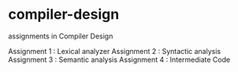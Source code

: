 # compiler-design
assignments in Compiler Design

 Assignment 1 : Lexical analyzer
 Assignment 2 : Syntactic analysis
 Assignment 3 : Semantic analysis
 Assignment 4 : Intermediate Code
